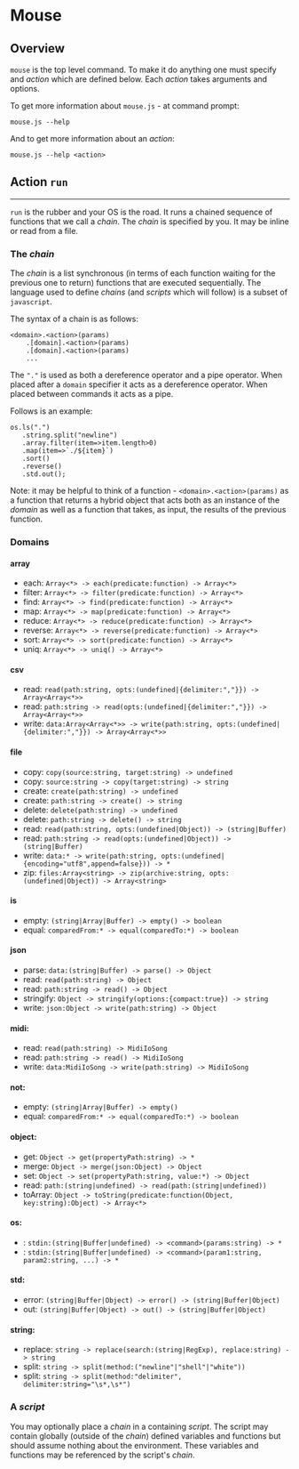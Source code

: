 # Mouse

## Overview

`mouse` is the top level command. To make it do anything one must specify and _action_ which are defined below.  Each _action_ takes arguments and options.  

To get more information about `mouse.js` - at command prompt:

```
mouse.js --help
```

And to get more information about an _action_:
```
mouse.js --help <action>
```

## Action `run` 
---

`run` is the rubber and your OS is the road. It runs a chained sequence of functions that we call a _chain_. The _chain_ is specified by you. It may be inline or read from a file. 

### The _chain_
The _chain_ is a list synchronous (in terms of each function waiting for the previous one to return) functions that are executed sequentially. The language used to define _chains_ (and _scripts_ which will follow) is a subset of `javascript`.  

The syntax of a chain is as follows:
```
<domain>.<action>(params)
	.[domain].<action>(params)
	.[domain].<action>(params)
	...
```

The `"."` is used as both a dereference operator and a pipe operator. When placed after a `domain` specifier it acts as a dereference operator. When placed between commands it acts as a pipe.

Follows is an example:

```
os.ls(".")
   .string.split("newline")
   .array.filter(item=>item.length>0)
   .map(item=>`./${item}`)
   .sort()
   .reverse()
   .std.out();
```

Note: it may be helpful to think of a function - `<domain>.<action>(params)` as a function that returns a hybrid object that acts both as an instance of the _domain_ as well as a function that takes, as input, the results of the previous function.

### Domains

#### array
- each: `Array<*> -> each(predicate:function) -> Array<*>`
- filter: `Array<*> -> filter(predicate:function) -> Array<*>`
- find: `Array<*> -> find(predicate:function) -> Array<*>`
- map: `Array<*> -> map(predicate:function) -> Array<*>`
- reduce: `Array<*> -> reduce(predicate:function) -> Array<*>`
- reverse: `Array<*> -> reverse(predicate:function) -> Array<*>`
- sort: `Array<*> -> sort(predicate:function) -> Array<*>`
- uniq: `Array<*> -> uniq() -> Array<*>`

#### csv
- read: `read(path:string, opts:(undefined|{delimiter:","}}) -> Array<Array<*>>`
- read: `path:string -> read(opts:(undefined|{delimiter:","}}) -> Array<Array<*>>`
- write: `data:Array<Array<*>> -> write(path:string, opts:(undefined|{delimiter:","}}) -> Array<Array<*>>`

#### file
- copy: `copy(source:string, target:string) -> undefined`
- copy: `source:string -> copy(target:string) -> string`
- create: `create(path:string) -> undefined`
- create: `path:string -> create() -> string`
- delete: `delete(path:string) -> undefined`
- delete: `path:string -> delete() -> string`
- read: `read(path:string, opts:(undefined|Object)) -> (string|Buffer)`
- read: `path:string -> read(opts:(undefined|Object)) -> (string|Buffer)`
- write: `data:* -> write(path:string, opts:(undefined|{encoding="utf8",append=false})) -> *`
- zip: `files:Array<string> -> zip(archive:string, opts:(undefined|Object)) -> Array<string>`

#### is
- empty: `(string|Array|Buffer) -> empty() -> boolean`
- equal: `comparedFrom:* -> equal(comparedTo:*) -> boolean`

#### json
- parse: `data:(string|Buffer) -> parse() -> Object`
- read: `read(path:string) -> Object`
- read: `path:string -> read() -> Object`
- stringify: `Object -> stringify(options:{compact:true}) -> string`
- write: `json:Object -> write(path:string) -> Object`

#### midi:
- read: `read(path:string) -> MidiIoSong`
- read: `path:string -> read() -> MidiIoSong`
- write: `data:MidiIoSong -> write(path:string) -> MidiIoSong`

#### not:
- empty: `(string|Array|Buffer) -> empty()`
- equal: `comparedFrom:* -> equal(comparedTo:*) -> boolean`

#### object:
- get: `Object -> get(propertyPath:string) -> *`
- merge: `Object -> merge(json:Object) -> Object`
- set: `Object -> set(propertyPath:string, value:*) -> Object`
- read: `path:(string|undefined) -> read(path:(string|undefined))`
- toArray: `Object -> toString(predicate:function(Object, key:string):Object) -> Array<*>`

#### os:
- <command>: `stdin:(string|Buffer|undefined) -> <command>(params:string) -> *`
- <command>: `stdin:(string|Buffer|undefined) -> <command>(param1:string, param2:string, ...) -> *`

#### std:
- error: `(string|Buffer|Object) -> error() -> (string|Buffer|Object)`
- out: `(string|Buffer|Object) -> out() -> (string|Buffer|Object)`

#### string:
- replace: `string -> replace(search:(string|RegExp), replace:string) -> string`
- split: `string -> split(method:("newline"|"shell"|"white"))`
- split: `string -> split(method:"delimiter", delimiter:string="\s*,\s*")`

### A _script_
You may optionally place a _chain_ in a containing _script_. The script may contain globally (outside of the _chain_) defined variables and functions but should assume nothing about the environment.  These variables and functions may be referenced by the script's _chain_.  
